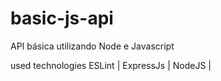 # basic-js-api
API básica utilizando Node e Javascript

used technologies ESLint | ExpressJs | NodeJS |